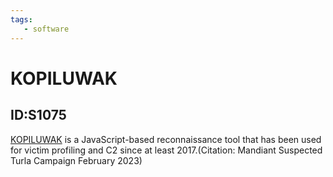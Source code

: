 ```yaml
---
tags:
   - software
---
```

# KOPILUWAK
## ID:S1075
[KOPILUWAK](software/S1075) is a JavaScript-based reconnaissance tool that has been used for victim profiling and C2 since at least 2017.(Citation: Mandiant Suspected Turla Campaign February 2023)
